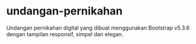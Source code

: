 # undangan-pernikahan
Undangan pernikahan digital yang dibuat menggunakan Bootstrap v5.3.6 dengan tampilan responsif, simpel dan elegan.
